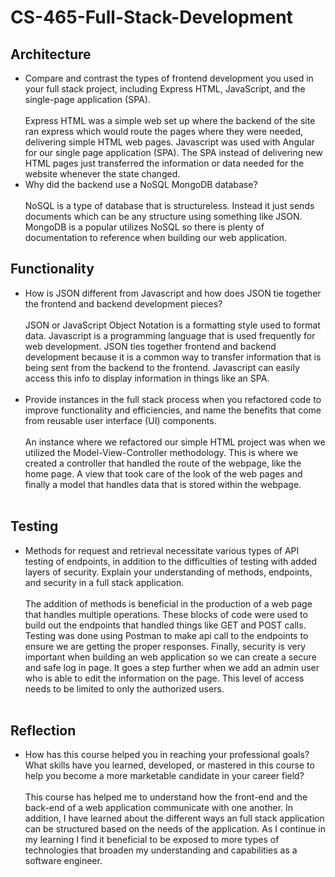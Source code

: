 # CS-465-Full-Stack-Development

## Architecture
- Compare and contrast the types of frontend development you used in your full stack project, including Express HTML, JavaScript, and the single-page application (SPA).<br><br>
Express HTML was a simple web set up where the backend of the site ran express which would route the pages where they were needed, delivering simple HTML web pages. Javascript was used with Angular for our single page application (SPA). The SPA instead of delivering new HTML pages just transferred the information or data needed for the website whenever the state changed.
- Why did the backend use a NoSQL MongoDB database?<br><br>
NoSQL is a type of database that is structureless. Instead it just sends documents which can be any structure using something like JSON. MongoDB is a popular utilizes NoSQL so there is plenty of documentation to reference when building our web application.
## Functionality
- How is JSON different from Javascript and how does JSON tie together the frontend and backend development pieces?<br><br>
JSON or JavaScript Object Notation is a formatting style used to format data. Javascript is a programming language that is used frequently for web development. JSON ties together frontend and backend development because it is a common way to transfer information that is being sent from the backend to the frontend. Javascript can easily access this info to display information in things like an SPA.<br><br>
- Provide instances in the full stack process when you refactored code to improve functionality and efficiencies, and name the benefits that come from reusable user interface (UI) components.<br><br>
An instance where we refactored our simple HTML project was when we utilized the Model-View-Controller methodology. This is where we created a controller that handled the route of the webpage, like the home page. A view that took care of the look of the web pages and finally a model that handles data that is stored within the webpage.<br><br>
## Testing
- Methods for request and retrieval necessitate various types of API testing of endpoints, in addition to the difficulties of testing with added layers of security. Explain your understanding of methods, endpoints, and security in a full stack application.<br><br>
The addition of methods is beneficial in the production of a web page that handles multiple operations. These blocks of code were used to build out the endpoints that handled things like GET and POST calls. Testing was done using Postman to make api call to the endpoints to ensure we are getting the proper responses. Finally, security is very important when building an web application so we can create a secure and safe log in page. It goes a step further when we add an admin user who is able to edit the information on the page. This level of access needs to be limited to only the authorized users.<br><br>
## Reflection
- How has this course helped you in reaching your professional goals? What skills have you learned, developed, or mastered in this course to help you become a more marketable candidate in your career field?<br><br>
This course has helped me to understand how the front-end and the back-end of a web application communicate with one another. In addition, I have learned about the different ways an full stack application can be structured based on the needs of the application. As I continue in my learning I find it beneficial to be exposed to more types of technologies that broaden my understanding and capabilities as a software engineer.<br>
